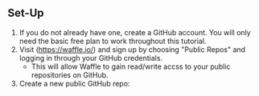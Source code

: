 ## Set-Up

1. If you do not already have one, create a GitHub account. You will only need the basic free plan to work throughout this tutorial. 
2. Visit (https://waffle.io/) and sign up by choosing "Public Repos" and logging in through your GitHub credentials. 
	- This will allow Waffle to gain read/write accss to your public repositories on GitHub.
3. Create a new public GitHub repo:

